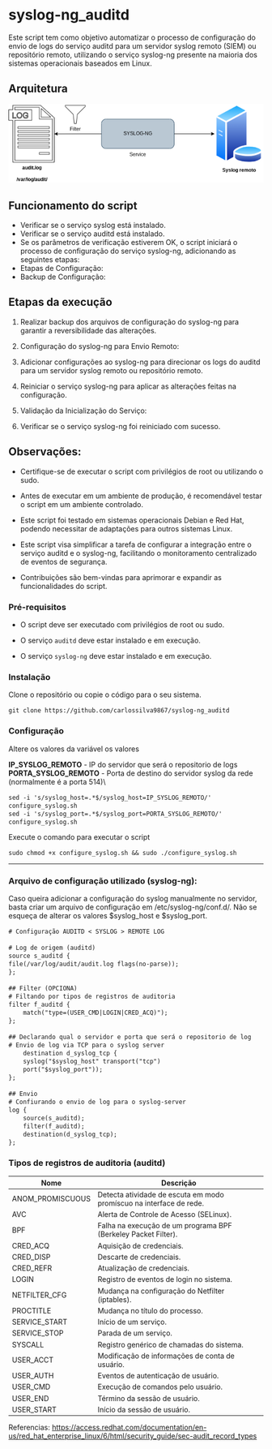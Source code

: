 # syslog-ng_auditd

Este script tem como objetivo automatizar o processo de configuração do envio de logs do serviço auditd para um servidor syslog remoto (SIEM) ou repositório remoto, utilizando o serviço syslog-ng presente na maioria dos sistemas operacionais baseados em Linux.

## Arquitetura
![imagem](https://github.com/carlossilva9867/syslog-ng_auditd/blob/main/arquitetura_syslog.png?raw=true)

## Funcionamento do script

- Verificar se o serviço syslog está instalado.
- Verificar se o serviço auditd está instalado.
- Se os parâmetros de verificação estiverem OK, o script iniciará o processo de configuração do serviço syslog-ng, adicionando as seguintes etapas:
- Etapas de Configuração:
- Backup de Configuração:

 
## Etapas da execução
1) Realizar backup dos arquivos de configuração do syslog-ng para garantir a reversibilidade das alterações.

2) Configuração do syslog-ng para Envio Remoto:

3) Adicionar configurações ao syslog-ng para direcionar os logs do auditd para um servidor syslog remoto ou repositório remoto.

4) Reiniciar o serviço syslog-ng para aplicar as alterações feitas na configuração.

5) Validação da Inicialização do Serviço:

6) Verificar se o serviço syslog-ng foi reiniciado com sucesso.

  

## Observações:

- Certifique-se de executar o script com privilégios de root ou utilizando o sudo.

- Antes de executar em um ambiente de produção, é recomendável testar o script em um ambiente controlado.

- Este script foi testado em sistemas operacionais Debian e Red Hat, podendo necessitar de adaptações para outros sistemas Linux.

- Este script visa simplificar a tarefa de configurar a integração entre o serviço auditd e o syslog-ng, facilitando o monitoramento centralizado de eventos de segurança.

- Contribuições são bem-vindas para aprimorar e expandir as funcionalidades do script.

  

### Pré-requisitos

- O script deve ser executado com privilégios de root ou sudo.

- O serviço `auditd` deve estar instalado e em execução.

- O serviço `syslog-ng` deve estar instalado e em execução.

### Instalação

Clone o repositório ou copie o código para o seu sistema.

```
git clone https://github.com/carlossilva9867/syslog-ng_auditd

```

### Configuração
Altere os valores da variável os valores

**IP_SYSLOG_REMOTO**           - IP do servidor que será o repositorio de logs\
**PORTA_SYSLOG_REMOTO** - Porta de destino do servidor syslog da rede (normalmente é a porta 514)\

```
sed -i 's/syslog_host=.*$/syslog_host=IP_SYSLOG_REMOTO/' configure_syslog.sh
sed -i 's/syslog_port=.*$/syslog_port=PORTA_SYSLOG_REMOTO/' configure_syslog.sh
```

Execute o comando para executar o script
```
sudo chmod +x configure_syslog.sh && sudo ./configure_syslog.sh
```

----

### Arquivo de configuração utilizado (syslog-ng):
Caso queira adicionar a configuração do syslog manualmente no servidor, basta criar um arquivo de configuração em /etc/syslog-ng/conf.d/. Não se esqueça de alterar os valores $syslog_host e $syslog_port.
```
# Configuração AUDITD < SYSLOG > REMOTE LOG

# Log de origem (auditd)
source s_auditd {
file(/var/log/audit/audit.log flags(no-parse));
};

## Filter (OPCIONA) 
# Filtando por tipos de registros de auditoria
filter f_auditd {
	match("type=(USER_CMD|LOGIN|CRED_ACQ)");
};

## Declarando qual o servidor e porta que será o repositorio de log
# Envio de log via TCP para o syslog server
	destination d_syslog_tcp {
	syslog("$syslog_host" transport("tcp")
	port("$syslog_port"));
};

## Envio
# Confiurando o envio de log para o syslog-server
log {
	source(s_auditd);
	filter(f_auditd);
	destination(d_syslog_tcp);
};
```


### Tipos de registros de auditoria (auditd)

| Nome             | Descrição                                        |
|------------------|--------------------------------------------------|
| ANOM_PROMISCUOUS | Detecta atividade de escuta em modo promíscuo na interface de rede. |
| AVC              | Alerta de Controle de Acesso (SELinux).           |
| BPF              | Falha na execução de um programa BPF (Berkeley Packet Filter). |
| CRED_ACQ         | Aquisição de credenciais.                        |
| CRED_DISP        | Descarte de credenciais.                         |
| CRED_REFR        | Atualização de credenciais.                      |
| LOGIN            | Registro de eventos de login no sistema.         |
| NETFILTER_CFG    | Mudança na configuração do Netfilter (iptables). |
| PROCTITLE        | Mudança no título do processo.                   |
| SERVICE_START    | Início de um serviço.                            |
| SERVICE_STOP     | Parada de um serviço.                            |
| SYSCALL          | Registro genérico de chamadas do sistema.        |
| USER_ACCT        | Modificação de informações de conta de usuário.  |
| USER_AUTH        | Eventos de autenticação de usuário.              |
| USER_CMD         | Execução de comandos pelo usuário.               |
| USER_END         | Término da sessão de usuário.                   |
| USER_START       | Início da sessão de usuário.                     |

Referencias: https://access.redhat.com/documentation/en-us/red_hat_enterprise_linux/6/html/security_guide/sec-audit_record_types
